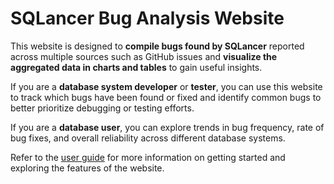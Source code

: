 # SQLancer Bug Analysis Website

This website is designed to **compile bugs found by SQLancer** reported across multiple sources such as GitHub issues and **visualize the aggregated data in charts and tables** to gain useful insights.

If you are a **database system developer** or **tester**, you can use this website to track which bugs have been found or fixed and identify common bugs to better prioritize debugging or testing efforts.

If you are a **database user**, you can explore trends in bug frequency, rate of bug fixes, and overall reliability across different database systems.

Refer to the [user guide](docs/UserGuide.md) for more information on getting started and exploring the features of the website.
